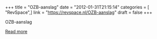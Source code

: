 +++
title = "OZB-aanslag"
date = "2012-01-31T21:15:14"
categories = [ "RevSpace",]
link = "https://revspace.nl/OZB-aanslag"
draft = false
+++

<div class="mw-content-ltr mw-parser-output" dir="ltr" lang="en-GB"><p><a class="mw-selflink selflink">OZB-aanslag</a>
</p></div>

[Read more](https://revspace.nl/OZB-aanslag)